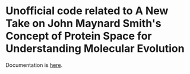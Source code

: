 # Unofficial code related to A New Take on John Maynard Smith's Concept of Protein Space for Understanding Molecular Evolution

Documentation is [here](https://a11ce.github.io/new-take-on-jms-analogy/).